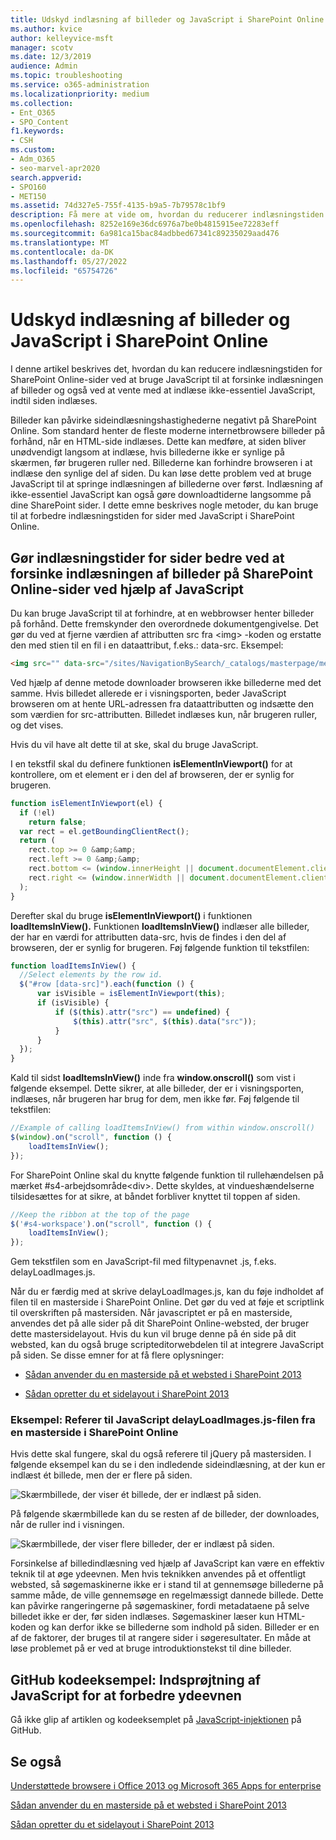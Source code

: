 ```yaml
---
title: Udskyd indlæsning af billeder og JavaScript i SharePoint Online
ms.author: kvice
author: kelleyvice-msft
manager: scotv
ms.date: 12/3/2019
audience: Admin
ms.topic: troubleshooting
ms.service: o365-administration
ms.localizationpriority: medium
ms.collection:
- Ent_O365
- SPO_Content
f1.keywords:
- CSH
ms.custom:
- Adm_O365
- seo-marvel-apr2020
search.appverid:
- SPO160
- MET150
ms.assetid: 74d327e5-755f-4135-b9a5-7b79578c1bf9
description: Få mere at vide om, hvordan du reducerer indlæsningstiden for SharePoint Online-sider ved at bruge JavaScript til at forsinke indlæsning af billeder og ikke-essentiel JavaScript.
ms.openlocfilehash: 8252e169e36dc6976a7be0b4815915ee72283eff
ms.sourcegitcommit: 6a981ca15bac84adbbed67341c89235029aad476
ms.translationtype: MT
ms.contentlocale: da-DK
ms.lasthandoff: 05/27/2022
ms.locfileid: "65754726"
---
```

# <a name="delay-loading-images-and-javascript-in-sharepoint-online"></a>Udskyd indlæsning af billeder og JavaScript i SharePoint Online

I denne artikel beskrives det, hvordan du kan reducere indlæsningstiden for SharePoint Online-sider ved at bruge JavaScript til at forsinke indlæsningen af billeder og også ved at vente med at indlæse ikke-essentiel JavaScript, indtil siden indlæses.
  
Billeder kan påvirke sideindlæsningshastighederne negativt på SharePoint Online. Som standard henter de fleste moderne internetbrowsere billeder på forhånd, når en HTML-side indlæses. Dette kan medføre, at siden bliver unødvendigt langsom at indlæse, hvis billederne ikke er synlige på skærmen, før brugeren ruller ned. Billederne kan forhindre browseren i at indlæse den synlige del af siden. Du kan løse dette problem ved at bruge JavaScript til at springe indlæsningen af billederne over først. Indlæsning af ikke-essentiel JavaScript kan også gøre downloadtiderne langsomme på dine SharePoint sider. I dette emne beskrives nogle metoder, du kan bruge til at forbedre indlæsningstiden for sider med JavaScript i SharePoint Online.
  
## <a name="improve-page-load-times-by-delaying-image-loading-in-sharepoint-online-pages-by-using-javascript"></a>Gør indlæsningstider for sider bedre ved at forsinke indlæsningen af billeder på SharePoint Online-sider ved hjælp af JavaScript

Du kan bruge JavaScript til at forhindre, at en webbrowser henter billeder på forhånd. Dette fremskynder den overordnede dokumentgengivelse. Det gør du ved at fjerne værdien af attributten src fra \<img\> -koden og erstatte den med stien til en fil i en dataattribut, f.eks.: data-src. Eksempel:
  
```html
<img src="" data-src="/sites/NavigationBySearch/_catalogs/masterpage/media/microsoft-white-8.jpg" />
```

Ved hjælp af denne metode downloader browseren ikke billederne med det samme. Hvis billedet allerede er i visningsporten, beder JavaScript browseren om at hente URL-adressen fra dataattributten og indsætte den som værdien for src-attributten. Billedet indlæses kun, når brugeren ruller, og det vises.
  
Hvis du vil have alt dette til at ske, skal du bruge JavaScript.
  
I en tekstfil skal du definere funktionen **isElementInViewport()** for at kontrollere, om et element er i den del af browseren, der er synlig for brugeren.
  
```javascript
function isElementInViewport(el) {
  if (!el)
    return false;
  var rect = el.getBoundingClientRect();
  return (
    rect.top >= 0 &amp;&amp;
    rect.left >= 0 &amp;&amp;
    rect.bottom <= (window.innerHeight || document.documentElement.clientHeight) &amp;&amp;
    rect.right <= (window.innerWidth || document.documentElement.clientWidth)
  );
}
```

Derefter skal du bruge **isElementInViewport()** i funktionen **loadItemsInView().** Funktionen **loadItemsInView()** indlæser alle billeder, der har en værdi for attributten data-src, hvis de findes i den del af browseren, der er synlig for brugeren. Føj følgende funktion til tekstfilen:
  
```javascript
function loadItemsInView() {
  //Select elements by the row id.
  $("#row [data-src]").each(function () {
      var isVisible = isElementInViewport(this);
      if (isVisible) {
          if ($(this).attr("src") == undefined) {
              $(this).attr("src", $(this).data("src"));
          }
      }
  });
}
```

Kald til sidst **loadItemsInView()** inde fra **window.onscroll()** som vist i følgende eksempel. Dette sikrer, at alle billeder, der er i visningsporten, indlæses, når brugeren har brug for dem, men ikke før. Føj følgende til tekstfilen:
  
```javascript
//Example of calling loadItemsInView() from within window.onscroll()
$(window).on("scroll", function () {
    loadItemsInView();
});

```

For SharePoint Online skal du knytte følgende funktion til rullehændelsen på mærket #s4-arbejdsområde\<div\>. Dette skyldes, at vindueshændelserne tilsidesættes for at sikre, at båndet forbliver knyttet til toppen af siden.
  
```javascript
//Keep the ribbon at the top of the page
$('#s4-workspace').on("scroll", function () {
    loadItemsInView();
});
```

Gem tekstfilen som en JavaScript-fil med filtypenavnet .js, f.eks. delayLoadImages.js.
  
Når du er færdig med at skrive delayLoadImages.js, kan du føje indholdet af filen til en masterside i SharePoint Online. Det gør du ved at føje et scriptlink til overskriften på mastersiden. Når javascriptet er på en masterside, anvendes det på alle sider på dit SharePoint Online-websted, der bruger dette mastersidelayout. Hvis du kun vil bruge denne på én side på dit websted, kan du også bruge scripteditorwebdelen til at integrere JavaScript på siden. Se disse emner for at få flere oplysninger:
  
- [Sådan anvender du en masterside på et websted i SharePoint 2013](/sharepoint/dev/general-development/how-to-apply-a-master-page-to-a-site-in-sharepoint)

- [Sådan opretter du et sidelayout i SharePoint 2013](/sharepoint/dev/general-development/how-to-create-a-page-layout-in-sharepoint)

### <a name="example-referencing-the-javascript-delayloadimagesjs-file-from-a-master-page-in-sharepoint-online"></a>Eksempel: Referer til JavaScript delayLoadImages.js-filen fra en masterside i SharePoint Online
  
Hvis dette skal fungere, skal du også referere til jQuery på mastersiden. I følgende eksempel kan du se i den indledende sideindlæsning, at der kun er indlæst ét billede, men der er flere på siden.
  
![Skærmbillede, der viser ét billede, der er indlæst på siden.](../media/3d177ddb-67e5-43a7-b327-c9f9566ca937.png)
  
På følgende skærmbillede kan du se resten af de billeder, der downloades, når de ruller ind i visningen.
  
![Skærmbillede, der viser flere billeder, der er indlæst på siden.](../media/95eb2b14-f6a1-4eac-a5cb-96097e49514c.png)
  
Forsinkelse af billedindlæsning ved hjælp af JavaScript kan være en effektiv teknik til at øge ydeevnen. Men hvis teknikken anvendes på et offentligt websted, så søgemaskinerne ikke er i stand til at gennemsøge billederne på samme måde, de ville gennemsøge en regelmæssigt dannede billede. Dette kan påvirke rangeringerne på søgemaskiner, fordi metadataene på selve billedet ikke er der, før siden indlæses. Søgemaskiner læser kun HTML-koden og kan derfor ikke se billederne som indhold på siden. Billeder er en af de faktorer, der bruges til at rangere sider i søgeresultater. En måde at løse problemet på er ved at bruge introduktionstekst til dine billeder.
  
## <a name="github-code-sample-injecting-javascript-to-improve-performance"></a>GitHub kodeeksempel: Indsprøjtning af JavaScript for at forbedre ydeevnen

Gå ikke glip af artiklen og kodeeksemplet på [JavaScript-injektionen](https://go.microsoft.com/fwlink/p/?LinkId=524759) på GitHub.
  
## <a name="see-also"></a>Se også

[Understøttede browsere i Office 2013 og Microsoft 365 Apps for enterprise](https://support.office.com/article/57342811-0dc4-4316-b773-20082ced8a82)
  
[Sådan anvender du en masterside på et websted i SharePoint 2013](/sharepoint/dev/general-development/how-to-apply-a-master-page-to-a-site-in-sharepoint)
  
[Sådan opretter du et sidelayout i SharePoint 2013](/sharepoint/dev/general-development/how-to-create-a-page-layout-in-sharepoint)